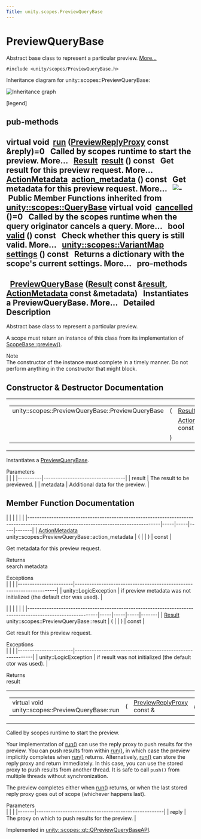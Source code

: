 ```yaml
---
Title: unity.scopes.PreviewQueryBase
---
```

        
PreviewQueryBase
================

Abstract base class to represent a particular preview. [More...](#details)

`#include <unity/scopes/PreviewQueryBase.h>`

Inheritance diagram for unity::scopes::PreviewQueryBase:

![Inheritance graph](https://developer.ubuntu.com/static/devportal_uploaded/2763e997-b211-430f-a6e2-42c170f25574-api/scopes/cpp/sdk-15.04.5/unity.scopes.PreviewQueryBase/classunity_1_1scopes_1_1_preview_query_base__inherit__graph.png)

<span class="legend">\[legend\]</span>

pub-methods
------------------------------------------------------

virtual void 
<a href="#a81b89daf29cd1ada55286f2a3a871347">run</a> (<a href="unity.scopes.md#a7b46ef0e880da4c75314fe60bdd55754">PreviewReplyProxy</a> const &reply)=0
 
Called by scopes runtime to start the preview. More...
 
<a href="unity.scopes.Result.md">Result</a> 
<a href="#af6887f9d12ffb69c94b2ddab8c1f99ba">result</a> () const
 
Get result for this preview request. More...
 
<a href="unity.scopes.ActionMetadata.md">ActionMetadata</a> 
<a href="#a40f82d521b7c31a3b29f4c1143242d62">action_metadata</a> () const
 
Get metadata for this preview request. More...
 
![-](https://developer.ubuntu.com/static/devportal_uploaded/d06a7fbd-f47e-4027-9e21-3cb9203d2581-api/scopes/cpp/sdk-15.04.5/unity.scopes.PreviewQueryBase/closed.png) Public Member Functions inherited from <a href="unity.scopes.QueryBase.md">unity::scopes::QueryBase</a>
virtual void 
<a href="unity.scopes.QueryBase.md#a596b19dbfd6efe96b834be75a9b64c68">cancelled</a> ()=0
 
Called by the scopes runtime when the query originator cancels a query. More...
 
bool 
<a href="unity.scopes.QueryBase.md#a095e61eabe2042eeea5c4df1a444d7d4">valid</a> () const
 
Check whether this query is still valid. More...
 
<a href="unity.scopes.md#ad5d8ccfa11a327fca6f3e4cee11f4c10">unity::scopes::VariantMap</a> 
<a href="unity.scopes.QueryBase.md#ab6a25ba587387a7f490b8b5a081e9ed6">settings</a> () const
 
Returns a dictionary with the scope's current settings. More...
 
pro-methods
---------------------------------------------------------

 
<a href="#acb87c2d6c81760696d75e9f0a378d6e7">PreviewQueryBase</a> (<a href="unity.scopes.Result.md">Result</a> const &<a href="#af6887f9d12ffb69c94b2ddab8c1f99ba">result</a>, <a href="unity.scopes.ActionMetadata.md">ActionMetadata</a> const &metadata)
 
Instantiates a PreviewQueryBase. More...
 
<span id="details"></span>
Detailed Description
--------------------

Abstract base class to represent a particular preview.

A scope must return an instance of this class from its implementation of <a href="unity.scopes.ScopeBase.md#a154b9b4cfc0f40572cfec60dd819396f" title="Invoked when a scope is requested to create a preview for a particular result. ">ScopeBase::preview()</a>.

Note  
The constructor of the instance must complete in a timely manner. Do not perform anything in the constructor that might block.

Constructor & Destructor Documentation
--------------------------------------

<span id="acb87c2d6c81760696d75e9f0a378d6e7" class="anchor"></span>
<table>
<colgroup>
<col width="50%" />
<col width="50%" />
</colgroup>
<tbody>
<tr class="odd">
<td><table>
<tbody>
<tr class="odd">
<td>unity::scopes::PreviewQueryBase::PreviewQueryBase</td>
<td>(</td>
<td><a href="unity.scopes.Result.md">Result</a> const &amp; </td>
<td><em>result</em>,</td>
</tr>
<tr class="even">
<td></td>
<td></td>
<td><a href="unity.scopes.ActionMetadata.md">ActionMetadata</a> const &amp; </td>
<td><em>metadata</em> </td>
</tr>
<tr class="odd">
<td></td>
<td>)</td>
<td></td>
<td></td>
</tr>
</tbody>
</table></td>
<td><span class="mlabels"><span class="mlabel">protected</span></span></td>
</tr>
</tbody>
</table>

Instantiates a <a href="index.html" title="Abstract base class to represent a particular preview. ">PreviewQueryBase</a>.

Parameters  
|          |                                  |
|----------|----------------------------------|
| result   | The result to be previewed.      |
| metadata | Additional data for the preview. |

Member Function Documentation
-----------------------------

<span id="a40f82d521b7c31a3b29f4c1143242d62" class="anchor"></span>
|                                                                                                                                     |     |     |     |       |
|-------------------------------------------------------------------------------------------------------------------------------------|-----|-----|-----|-------|
| <a href="unity.scopes.ActionMetadata.md">ActionMetadata</a> unity::scopes::PreviewQueryBase::action\_metadata | (   |     | )   | const |

Get metadata for this preview request.

Returns  
search metadata

<!-- -->

Exceptions  
|                       |                                                                      |
|-----------------------|----------------------------------------------------------------------|
| unity::LogicException | if preview metadata was not initialized (the default ctor was used). |

<span id="af6887f9d12ffb69c94b2ddab8c1f99ba" class="anchor"></span>
|                                                                                                           |     |     |     |       |
|-----------------------------------------------------------------------------------------------------------|-----|-----|-----|-------|
| <a href="unity.scopes.Result.md">Result</a> unity::scopes::PreviewQueryBase::result | (   |     | )   | const |

Get result for this preview request.

Exceptions  
|                       |                                                            |
|-----------------------|------------------------------------------------------------|
| unity::LogicException | if result was not initialized (the default ctor was used). |

<!-- -->

Returns  
result

<span id="a81b89daf29cd1ada55286f2a3a871347" class="anchor"></span>
<table>
<colgroup>
<col width="50%" />
<col width="50%" />
</colgroup>
<tbody>
<tr class="odd">
<td><table>
<tbody>
<tr class="odd">
<td>virtual void unity::scopes::PreviewQueryBase::run</td>
<td>(</td>
<td><a href="unity.scopes.md#a7b46ef0e880da4c75314fe60bdd55754">PreviewReplyProxy</a> const &amp; </td>
<td><em>reply</em></td>
<td>)</td>
<td></td>
</tr>
</tbody>
</table></td>
<td><span class="mlabels"><span class="mlabel">pure virtual</span></span></td>
</tr>
</tbody>
</table>

Called by scopes runtime to start the preview.

Your implementation of <a href="#a81b89daf29cd1ada55286f2a3a871347" title="Called by scopes runtime to start the preview. ">run()</a> can use the reply proxy to push results for the preview. You can push results from within <a href="#a81b89daf29cd1ada55286f2a3a871347" title="Called by scopes runtime to start the preview. ">run()</a>, in which case the preview implicitly completes when <a href="#a81b89daf29cd1ada55286f2a3a871347" title="Called by scopes runtime to start the preview. ">run()</a> returns. Alternatively, <a href="#a81b89daf29cd1ada55286f2a3a871347" title="Called by scopes runtime to start the preview. ">run()</a> can store the reply proxy and return immediately. In this case, you can use the stored proxy to push results from another thread. It is safe to call `push()` from multiple threads without synchronization.

The preview completes either when <a href="#a81b89daf29cd1ada55286f2a3a871347" title="Called by scopes runtime to start the preview. ">run()</a> returns, or when the last stored reply proxy goes out of scope (whichever happens last).

Parameters  
|       |                                                     |
|-------|-----------------------------------------------------|
| reply | The proxy on which to push results for the preview. |

Implemented in <a href="unity.scopes.qt.QPreviewQueryBaseAPI.md#ab9aea9df41977a7d999967e525b3b3cf">unity::scopes::qt::QPreviewQueryBaseAPI</a>.

